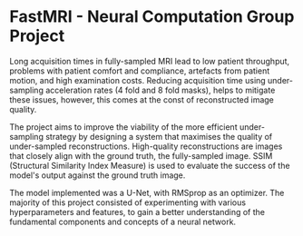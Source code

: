 # FastMRI - Neural Computation Group Project

Long acquisition times in fully-sampled MRI lead to low patient throughput, problems with patient comfort and compliance, artefacts from patient motion, and high examination costs. Reducing acquisition time using under-sampling acceleration rates (4 fold and 8 fold masks), helps to mitigate these issues, however, this comes at the const of reconstructed image quality.

The project aims to improve the viability of the more efficient under-sampling strategy by designing a system that maximises the quality of under-sampled reconstructions. High-quality reconstructions are images that closely align with the ground truth, the fully-sampled image. SSIM (Structural Similarity Index Measure) is used to evaluate the success of the model's output against the ground truth image.

The model implemented was a U-Net, with RMSprop as an optimizer. The majority of this project consisted of experimenting with various hyperparameters and features, to gain a better understanding of the fundamental components and concepts of a neural network.

